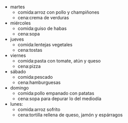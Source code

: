 
- martes
  - comida:arroz con pollo y champiñones
  - cena:crema de verduras
- miércoles
  - comida:guiso de habas
  - cena:sopa
- jueves
  - comida:lentejas vegetales
  - cena:tostas
- viernes
  - comida:pasta con tomate, atún y queso
  - cena:pizza
- sábado
  - comida:pescado
  - cena:hamburguesas
- domingo
  - comida:pollo empanado con patatas
  - cena:sopa para depurar lo del mediodía
- lunes:
  - comida:arroz sofrito
  - cena:tortilla rellena de queso, jamón y espárragos